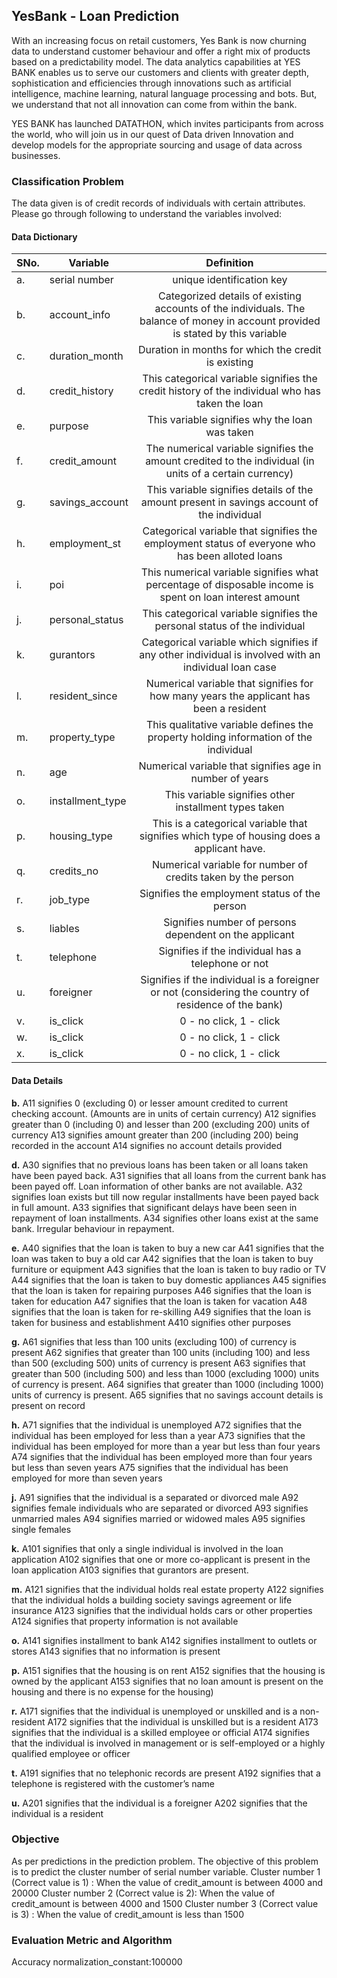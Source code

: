 ## YesBank - Loan Prediction

With an increasing focus on retail customers, Yes Bank is now churning data to understand customer behaviour and offer a right mix of products based on a predictability model.
The data analytics capabilities at YES BANK enables us to serve our customers and clients with greater depth, sophistication and efficiencies through innovations such as artificial intelligence, machine learning, natural language processing and bots. But, we understand that not all innovation can come from within the bank.

YES BANK has launched DATATHON, which invites participants from across the world, who will join us in our quest of Data driven Innovation and develop models for the appropriate sourcing and usage of data across businesses.

### Classification Problem

The data given is of credit records of individuals with certain attributes. Please go through following to understand the variables involved:

#### Data Dictionary
| SNo.	| Variable	| Definition	|
| ------------- | ------------- |:-------------:|
| a. | serial number	| unique identification key |
| b. |account_info	| Categorized details of existing accounts of the individuals. The balance of money in account provided is stated by this variable	|
| c. | duration_month	| Duration in months for which the credit is existing	|
| d. | credit_history	| This categorical variable signifies the credit history of the individual who has taken the loan	|
| e. | purpose	| This variable signifies why the loan was taken	|
| f. | credit_amount	| The numerical variable signifies the amount credited to the individual (in units of a certain currency)	|
| g. | savings_account	| This variable signifies details of the amount present in savings account of the individual	|
| h. | employment_st	| Categorical variable that signifies the employment status of everyone who has been alloted loans	|
| i. | poi	| This numerical variable signifies what percentage of disposable income is spent on loan interest amount	|
| j. | personal_status	| This categorical variable signifies the personal status of the individual	|
| k. | gurantors	| Categorical variable which signifies if any other individual is involved with an individual loan case	|
| l. | resident_since	| Numerical variable that signifies for how many years the applicant has been a resident	|
| m. | property_type	| This qualitative variable defines the property holding information of the individual	|
| n. | age	| Numerical variable that signifies age in number of years	|
| o. | installment_type	| This variable signifies other installment types taken	|
| p. | housing_type	| This is a categorical variable that signifies which type of housing does a applicant have.	|
| q. | credits_no	| Numerical variable for number of credits taken by the person	|
| r. | job_type	| Signifies the employment status of the person	|
| s. | liables	| Signifies number of persons dependent on the applicant	|
| t. | telephone	| Signifies if the individual has a telephone or not	|
| u. | foreigner	| Signifies if the individual is a foreigner or not (considering the country of residence of the bank)	|
| v. | is_click	| 0 - no click, 1 - click	|
| w. | is_click	| 0 - no click, 1 - click	|
| x. | is_click	| 0 - no click, 1 - click	|


#### Data Details
**b.**
A11 signifies 0 (excluding 0) or lesser amount credited to current checking account. (Amounts       are in units of certain currency)
A12 signifies greater than 0 (including 0) and lesser than 200 (excluding 200) units of currency
A13 signifies amount greater than 200 (including 200) being recorded in the account
A14 signifies no account details provided
 
**d.**
A30 signifies that no previous loans has been taken or all loans taken have been payed back.
A31 signifies that all loans from the current bank has been payed off. Loan information of other banks are not available.
A32 signifies loan exists but till now regular installments have been payed back in full amount.
A33  signifies that significant delays have been seen in repayment of loan installments.
A34 signifies other loans exist at the same bank. Irregular behaviour in repayment.

**e.** 
A40 signifies that the loan is taken to buy a new car
A41 signifies that the loan was taken to buy a old car 
A42 signifies that the loan is taken to buy furniture or equipment
A43 signifies that the loan is taken to buy radio or TV
A44 signifies that the loan is taken to buy domestic appliances
A45 signifies that the loan is taken for repairing purposes
A46 signifies that the loan is taken for education
A47 signifies that the loan is taken for vacation
A48 signifies that the loan is taken for re-skilling
A49 signifies that the loan is taken for business and establishment
A410 signifies other purposes

**g.** 
A61 signifies that less than 100 units (excluding 100) of currency is present
A62 signifies that greater than 100 units (including 100) and less than 500 (excluding 500) units of currency is present
A63 signifies that greater than 500 (including 500) and less than 1000 (excluding 1000) units of currency is present.
A64 signifies that greater than 1000 (including 1000) units of currency is present.
A65 signifies that no savings account details is present on record

**h.**
A71 signifies that the individual is unemployed
A72 signifies that the individual has been employed for less than a year
A73 signifies that the individual has been employed for more than a year but less than four years
A74 signifies that the individual has been employed more than four years but less than seven years
A75 signifies that the individual has been employed for more than seven years


**j.**
A91 signifies that the individual is a separated or divorced male
A92 signifies female individuals who are separated or divorced
A93 signifies unmarried males
A94 signifies married or widowed males
A95 signifies single females

**k.**
A101 signifies that only a single individual is involved in the loan application
A102 signifies that one or more co-applicant is present in the loan application
A103 signifies that gurantors are present.

**m.**
A121 signifies that the individual holds real estate property
A122 signifies that the individual holds a building society savings agreement or life insurance
A123 signifies that the individual holds cars or other properties
A124 signifies that property information is not available

**o.**
A141 signifies installment to bank
A142 signifies installment to outlets or stores
A143 signifies that no information is present

**p.**
A151 signifies that the housing is on rent
A152 signifies that the housing is owned by the applicant
A153 signifies that no loan amount is present on the housing and there is no expense for the housing) 

**r.**
A171 signifies that the individual is unemployed or unskilled and is a non-resident
A172 signifies that the individual is unskilled but is a resident
A173 signifies that the individual is a skilled employee or official
A174 signifies that the individual is involved in management or is self-employed or a 
highly qualified employee or officer

**t.**
A191 signifies that no telephonic records are present
A192 signifies that a telephone is registered with the customer’s name

**u.**
A201 signifies that the individual is a foreigner
A202  signifies that the individual is a resident


### Objective

As per predictions in the prediction problem. The objective of this problem is to predict the cluster number of serial number variable. 
Cluster number 1 (Correct value is 1) : When the value of credit_amount is between 4000 and 20000 
Cluster number 2 (Correct value is 2): When the value of credit_amount is between 4000 and 1500 
Cluster number 3 (Correct value is 3) : When the value of credit_amount is less than 1500

### Evaluation Metric and Algorithm
Accuracy
normalization_constant:100000